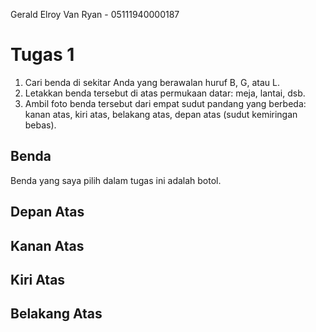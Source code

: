 Gerald Elroy Van Ryan - 05111940000187

# Tugas 1
1. Cari benda di sekitar Anda yang berawalan huruf B, G, atau L.
2. Letakkan benda tersebut di atas permukaan datar: meja, lantai, dsb.
3. Ambil foto benda tersebut dari empat sudut pandang yang berbeda: kanan atas, kiri atas, belakang atas, depan atas (sudut kemiringan bebas).

## Benda
Benda yang saya pilih dalam tugas ini adalah botol.

## Depan Atas

## Kanan Atas

## Kiri Atas

## Belakang Atas
